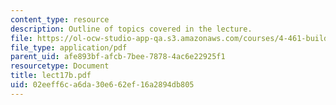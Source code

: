 ```yaml
---
content_type: resource
description: Outline of topics covered in the lecture.
file: https://ol-ocw-studio-app-qa.s3.amazonaws.com/courses/4-461-building-technology-i-materials-and-construction-fall-2004/02eeff6ca6da30e662ef16a2894db805_lect17b.pdf
file_type: application/pdf
parent_uid: afe893bf-afcb-7bee-7878-4ac6e22925f1
resourcetype: Document
title: lect17b.pdf
uid: 02eeff6c-a6da-30e6-62ef-16a2894db805
---
```

